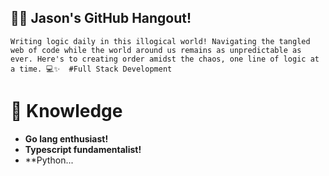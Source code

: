 ## 👨‍💻 Jason's GitHub Hangout!

```
Writing logic daily in this illogical world! Navigating the tangled web of code while the world around us remains as unpredictable as ever. Here's to creating order amidst the chaos, one line of logic at a time. 💻✨  #Full Stack Development 
```

# 🔭 Knowledge

- **Go lang enthusiast!**
- **Typescript fundamentalist!**
- **Python...





<!--
**JSayWhat/JSayWhat** is a ✨ _special_ ✨ repository because its `README.md` (this file) appears on your GitHub profile.

Here are some ideas to get you started:

- 🔭 I’m currently working on ...
- 🌱 I’m currently learning ...
- 👯 I’m looking to collaborate on ...
- 🤔 I’m looking for help with ...
- 💬 Ask me about ...
- 📫 How to reach me: ...
- 😄 Pronouns: ...
- ⚡ Fun fact: ...
-->
